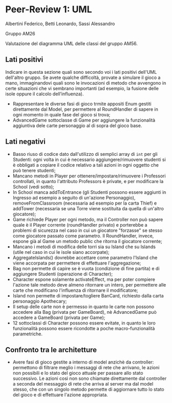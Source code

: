 # Peer-Review 1: UML

Albertini Federico, Betti Leonardo, Sassi Alessandro

Gruppo AM26

Valutazione del diagramma UML delle classi del gruppo AM56.

## Lati positivi

Indicare in questa sezione quali sono secondo voi i lati positivi dell'UML
dell'altro gruppo. Se avete qualche difficoltà, provate a simulare il gioco a
mano, immaginandovi quali sono le invocazioni di metodo che avvengono in certe
situazioni che vi sembrano importanti (ad esempio, la fusione delle isole oppure
il calcolo dell’influenza).

- Rappresentare le diverse fasi di gioco trmite appositi Enum gestiti direttamente dal Model, per permettere al RoundHandler di sapere in ogni momento in quale fase del gioco si trova;
- AdvancedGame sottoclasse di Game per aggiungere la funzionalità aggiuntiva dele carte personaggio al di sopra del gioco base.

## Lati negativi

- Basso riuso di codice dato dall'utilizzo di semplici array di `int` per gli Studenti: ogni volta in cui è necessario aggiungere/rimuovere studenti si è obbligati a copiare il codice relativo a tali azioni in ogni oggetto che può tenere studenti;
- Mancano metodi in Player per ottenere/impostare/rimuovere i Professori controllati, in quanto l'attributo Professors è private, e per modificare la School (vedi sotto);
- In School manca addToEntrance (gli Studenti possono essere aggiunti in Ingresso ad esempio a seguito di un'azione Personaggio), removeFromClassroom (necessaria ad esempio per la carta Thief) e addTower (necessaria se una Torre viene sostituita da quella di un'altro giocatore);
- Game richiede Player per ogni metodo, ma il Controller non può sapere quale è il Player corrente (roundHandler privato) e porterebbe a problemi di sicurezza nel caso in cui un giocatore "forzasse" se stesso come giocatore passato come parametro. Il RoundHandler, invece, espone già al Game un metodo public che ritorna il giocatore corrente;
- Mancano i metodi di modifica delle torri sia su Island che su Islands (utile nel caso in cui le isole siano accorpate);
- AggregateIslands() dovrebbe accettare come parametro l'Island che viene accorpata per permettere di effettuare l'aggregazione;
- Bag non permette di capire se è vuota (condizione di fine partita) e di aggiungere Studenti (operazione di Character);
- Character espone solamente activateEffect, ma per poter compiere l'azione tale metodo deve almeno ritornare un intero, per permettere alle carte che modificano l'influenza di ritornare il modificatore;
- Island non permette di impostare/togliere BanCard, richiesto dalla carta personaggio Apothecary;
- Il setup delle carte non è permesso in quanto le carte non possono accedere alla Bag (privata per GameBoard), nè AdvancedGame può accedere a GameBoard (privata per Game);
- 12 sottoclassi di Character possono essere evitate, in quanto le loro funzionalità possono essere ricondotte a poche macro-funzionalità parametriche.

## Confronto tra le architetture

- Avere fasi di gioco gestite a interno di model anzichè da controller: permettono di filtrare meglio i messaggi di rete che arrivano, le azioni non possibili e lo stato del gioco attuale per passare allo stato successivo. Le azioni così non sono chiamate direttamente dal controller a seconda del messaggio di rete che arriva al server ma dal model stesso, che con un singolo metodo permette di aggiornare tutto lo stato del gioco e di effettuare l'azione appropriata.